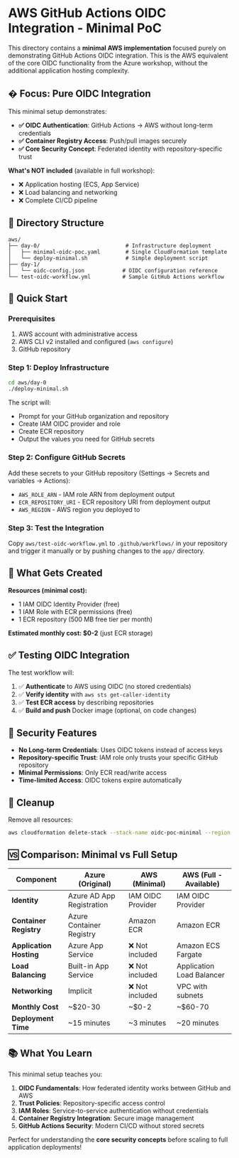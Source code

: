 # AWS GitHub Actions OIDC Integration - Minimal PoC

This directory contains a **minimal AWS implementation** focused purely on demonstrating GitHub Actions OIDC integration. This is the AWS equivalent of the core OIDC functionality from the Azure workshop, without the additional application hosting complexity.

## � Focus: Pure OIDC Integration

This minimal setup demonstrates:

- **✅ OIDC Authentication**: GitHub Actions → AWS without long-term credentials
- **✅ Container Registry Access**: Push/pull images securely 
- **✅ Core Security Concept**: Federated identity with repository-specific trust

**What's NOT included** (available in full workshop):
- ❌ Application hosting (ECS, App Service)
- ❌ Load balancing and networking
- ❌ Complete CI/CD pipeline

## 📁 Directory Structure

```
aws/
├── day-0/                           # Infrastructure deployment
│   ├── minimal-oidc-poc.yaml        # Single CloudFormation template
│   └── deploy-minimal.sh            # Simple deployment script
├── day-1/
│   └── oidc-config.json            # OIDC configuration reference
└── test-oidc-workflow.yml          # Sample GitHub Actions workflow
```

## 🚀 Quick Start

### Prerequisites

1. AWS account with administrative access
2. AWS CLI v2 installed and configured (`aws configure`)
3. GitHub repository

### Step 1: Deploy Infrastructure

```bash
cd aws/day-0
./deploy-minimal.sh
```

The script will:
- Prompt for your GitHub organization and repository
- Create IAM OIDC provider and role
- Create ECR repository
- Output the values you need for GitHub secrets

### Step 2: Configure GitHub Secrets

Add these secrets to your GitHub repository (Settings → Secrets and variables → Actions):

- `AWS_ROLE_ARN` - IAM role ARN from deployment output
- `ECR_REPOSITORY_URI` - ECR repository URI from deployment output  
- `AWS_REGION` - AWS region you deployed to

### Step 3: Test the Integration

Copy `aws/test-oidc-workflow.yml` to `.github/workflows/` in your repository and trigger it manually or by pushing changes to the `app/` directory.

## 🧪 What Gets Created

**Resources (minimal cost):**
- 1 IAM OIDC Identity Provider (free)
- 1 IAM Role with ECR permissions (free)
- 1 ECR repository (500 MB free tier per month)

**Estimated monthly cost: $0-2** (just ECR storage)

## ✅ Testing OIDC Integration

The test workflow will:

1. ✅ **Authenticate** to AWS using OIDC (no stored credentials)
2. ✅ **Verify identity** with `aws sts get-caller-identity`
3. ✅ **Test ECR access** by describing repositories
4. ✅ **Build and push** Docker image (optional, on code changes)

## 🔐 Security Features

- **No Long-term Credentials**: Uses OIDC tokens instead of access keys
- **Repository-specific Trust**: IAM role only trusts your specific GitHub repository
- **Minimal Permissions**: Only ECR read/write access
- **Time-limited Access**: OIDC tokens expire automatically

## 🧹 Cleanup

Remove all resources:

```bash
aws cloudformation delete-stack --stack-name oidc-poc-minimal --region <your-region>
```

## 🆚 Comparison: Minimal vs Full Setup

| Component | Azure (Original) | AWS (Minimal) | AWS (Full - Available) |
|-----------|------------------|---------------|----------------------|
| **Identity** | Azure AD App Registration | IAM OIDC Provider | IAM OIDC Provider |
| **Container Registry** | Azure Container Registry | Amazon ECR | Amazon ECR |
| **Application Hosting** | Azure App Service | ❌ Not included | Amazon ECS Fargate |
| **Load Balancing** | Built-in App Service | ❌ Not included | Application Load Balancer |
| **Networking** | Implicit | ❌ Not included | VPC with subnets |
| **Monthly Cost** | ~$20-30 | ~$0-2 | ~$60-70 |
| **Deployment Time** | ~15 minutes | ~3 minutes | ~20 minutes |

## 📚 What You Learn

This minimal setup teaches you:

1. **OIDC Fundamentals**: How federated identity works between GitHub and AWS
2. **Trust Policies**: Repository-specific access control  
3. **IAM Roles**: Service-to-service authentication without credentials
4. **Container Registry Integration**: Secure image management
5. **GitHub Actions Security**: Modern CI/CD without stored secrets

Perfect for understanding the **core security concepts** before scaling to full application deployments!